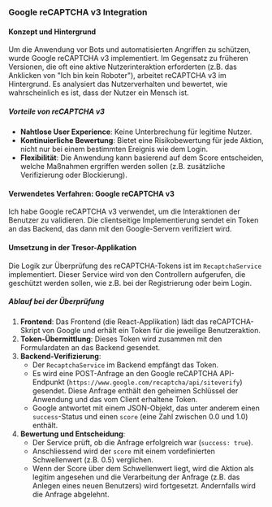 ### Google reCAPTCHA v3 Integration

#### Konzept und Hintergrund

Um die Anwendung vor Bots und automatisierten Angriffen zu schützen, wurde Google reCAPTCHA v3 implementiert. Im Gegensatz zu früheren Versionen, die oft eine aktive Nutzerinteraktion erforderten (z.B. das Anklicken von "Ich bin kein Roboter"), arbeitet reCAPTCHA v3 im Hintergrund. Es analysiert das Nutzerverhalten und bewertet, wie wahrscheinlich es ist, dass der Nutzer ein Mensch ist.

##### Vorteile von reCAPTCHA v3

*   **Nahtlose User Experience**: Keine Unterbrechung für legitime Nutzer.
*   **Kontinuierliche Bewertung**: Bietet eine Risikobewertung für jede Aktion, nicht nur bei einem bestimmten Ereignis wie dem Login.
*   **Flexibilität**: Die Anwendung kann basierend auf dem Score entscheiden, welche Maßnahmen ergriffen werden sollen (z.B. zusätzliche Verifizierung oder Blockierung).

#### Verwendetes Verfahren: Google reCAPTCHA v3

Ich habe Google reCAPTCHA v3 verwendet, um die Interaktionen der Benutzer zu validieren. Die clientseitige Implementierung sendet ein Token an das Backend, das dann mit den Google-Servern verifiziert wird.

#### Umsetzung in der Tresor-Applikation

Die Logik zur Überprüfung des reCAPTCHA-Tokens ist im `RecaptchaService` implementiert. Dieser Service wird von den Controllern aufgerufen, die geschützt werden sollen, wie z.B. bei der Registrierung oder beim Login.

##### Ablauf bei der Überprüfung

1.  **Frontend**: Das Frontend (die React-Applikation) lädt das reCAPTCHA-Skript von Google und erhält ein Token für die jeweilige Benutzeraktion.
2.  **Token-Übermittlung**: Dieses Token wird zusammen mit den Formulardaten an das Backend gesendet.
3.  **Backend-Verifizierung**:
    *   Der `RecaptchaService` im Backend empfängt das Token.
    *   Es wird eine POST-Anfrage an den Google reCAPTCHA API-Endpunkt (`https://www.google.com/recaptcha/api/siteverify`) gesendet. Diese Anfrage enthält den geheimen Schlüssel der Anwendung und das vom Client erhaltene Token.
    *   Google antwortet mit einem JSON-Objekt, das unter anderem einen `success`-Status und einen `score` (eine Zahl zwischen 0.0 und 1.0) enthält.
4.  **Bewertung und Entscheidung**:
    *   Der Service prüft, ob die Anfrage erfolgreich war (`success: true`).
    *   Anschliessend wird der `score` mit einem vordefinierten Schwellenwert (z.B. 0.5) verglichen.
    *   Wenn der Score über dem Schwellenwert liegt, wird die Aktion als legitim angesehen und die Verarbeitung der Anfrage (z.B. das Anlegen eines neuen Benutzers) wird fortgesetzt. Andernfalls wird die Anfrage abgelehnt. 